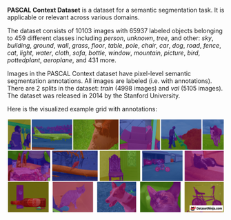 **PASCAL Context Dataset** is a dataset for a semantic segmentation task. It is applicable or relevant across various domains. 

The dataset consists of 10103 images with 65937 labeled objects belonging to 459 different classes including *person*, *unknown*, *tree*, and other: *sky*, *building*, *ground*, *wall*, *grass*, *floor*, *table*, *pole*, *chair*, *car*, *dog*, *road*, *fence*, *cat*, *light*, *water*, *cloth*, *sofa*, *bottle*, *window*, *mountain*, *picture*, *bird*, *pottedplant*, *aeroplane*, and 431 more.

Images in the PASCAL Context dataset have pixel-level semantic segmentation annotations. All images are labeled (i.e. with annotations). There are 2 splits in the dataset: *train* (4998 images) and *val* (5105 images). The dataset was released in 2014 by the Stanford University.

Here is the visualized example grid with annotations:

<img src="https://github.com/dataset-ninja/pascal-context/raw/main/visualizations/horizontal_grid.png">
